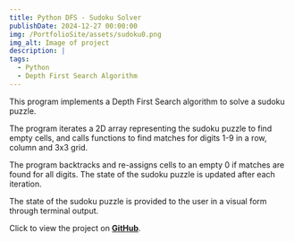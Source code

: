 ```yaml
---
title: Python DFS - Sudoku Solver
publishDate: 2024-12-27 00:00:00
img: /PortfolioSite/assets/sudoku0.png
img_alt: Image of project
description: |
tags:
  - Python
  - Depth First Search Algorithm
---
```


This program implements a Depth First Search algorithm to solve a sudoku puzzle.

The program iterates a 2D array representing the sudoku puzzle to find empty cells, and calls functions to find matches for digits 1-9 in a row, column and 3x3 grid. 

The program backtracks and re-assigns cells to an empty 0 if matches are found for all digits. The state of the sudoku puzzle is updated after each iteration. 

The state of the sudoku puzzle is provided to the user in a visual form through terminal output.

Click to view the project on <b><a href="https://github.com/BiancaDavey/SudokuDepthFirstSearch" target="_blank">GitHub</a></b>.